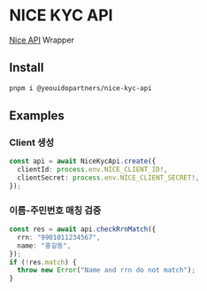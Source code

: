 # NICE KYC API

[Nice API](https://www.niceapi.co.kr/#/) Wrapper

## Install

```bash
pnpm i @yeouidopartners/nice-kyc-api
```

## Examples

### Client 생성

```ts
const api = await NiceKycApi.create({
  clientId: process.env.NICE_CLIENT_ID!,
  clientSecret: process.env.NICE_CLIENT_SECRET!,
});
```

### 이름-주민번호 매칭 검증

```ts
const res = await api.checkRrnMatch({
  rrn: "9901011234567",
  name: "홍길동",
});
if (!res.match) {
  throw new Error("Name and rrn do not match");
}
```
